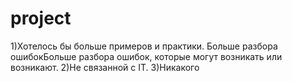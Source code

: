 # project

1)Хотелось бы больше примеров и практики. Больше разбора ошибокБольше разбора ошибок, которые могут возникать или возникают. 2)Не связанной с IT. 3)Никакого
